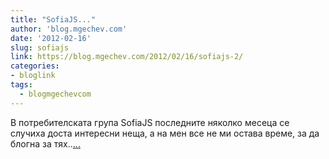 ```yaml
---
title: "SofiaJS..."
author: 'blog.mgechev.com'
date: '2012-02-16'
slug: sofiajs
link: https://blog.mgechev.com/2012/02/16/sofiajs-2/
categories:
- bloglink
tags:
  - blogmgechevcom
---
```


В потребителската група SofiaJS последните няколко месеца се случиха доста интересни неща, а на мен все не ми остава време, за да блогна за тях..[... <i class="fas fa-external-link-alt"></i>](https://blog.mgechev.com/2012/02/16/sofiajs-2/)

